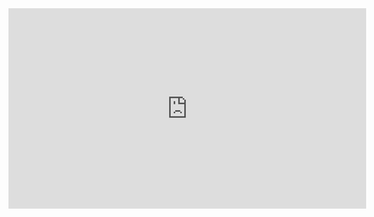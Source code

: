 <iframe src="https://www.linkedin.com/embed/feed/update/urn:li:ugcPost:7114730640536666112?compact=1" height="399" width="710" frameborder="0" allowfullscreen="" title="Embedded post"></iframe>
